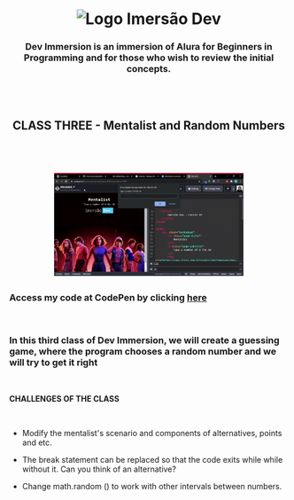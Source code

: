 <h1
  align="center"
>
  <img
    src="https://www.alura.com.br/assets/img/imersoes/dev-2021/logo-imersao-mentalista.svg"
    class="page-logo"
    alt="Logo Imersão Dev"
  >
</h1>

<h3
  align="center"
>
  Dev Immersion is an immersion of Alura for Beginners in Programming and for those who wish to review the initial concepts.
</h3>

<br
/>
<br
/>

<h2
  align="center"
>
  CLASS THREE - Mentalist and Random Numbers
</h2>

<br
/>
<h1
  align="center"
>
  <img
    width="68%"
    src="./assets/mentalist.gif"
  >
</h1>

### Access my code at CodePen by clicking [here](https://codepen.io/franciscoarmando63/pen/oNBZLGp?editors=0010)

<br
/>

### In this third class of Dev Immersion, we will create a guessing game, where the program chooses a random number and we will try to get it right

<br
/>

<strong>
  CHALLENGES OF THE CLASS
</strong>

<br
/>

* Modify the mentalist's scenario and components of alternatives, points and etc.

* The break statement can be replaced so that the code exits while while without it. Can you think of an alternative?

* Change math.random () to work with other intervals between numbers.

